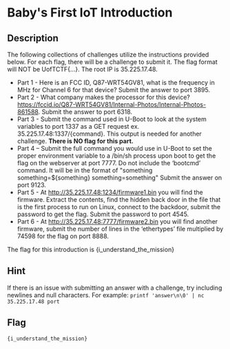 # Baby's First IoT Introduction

## Description
The following collections of challenges utilize the instructions provided below. For each flag, there will be a challenge to submit it. The flag format will NOT be UofTCTF{...}. The root IP is 35.225.17.48.

- Part 1 - Here is an FCC ID, Q87-WRT54GV81, what is the frequency in MHz for Channel 6 for that device? Submit the answer to port 3895.
- Part 2 - What company makes the processor for this device? https://fccid.io/Q87-WRT54GV81/Internal-Photos/Internal-Photos-861588. Submit the answer to port 6318.
- Part 3 - Submit the command used in U-Boot to look at the system variables to port 1337 as a GET request ex. 35.225.17.48:1337/{command}. This output is needed for another challenge. **There is NO flag for this part.**
- Part 4 – Submit the full command you would use in U-Boot to set the proper environment variable to a /bin/sh process upon boot to get the flag on the webserver at port 7777. Do not include the ‘bootcmd’ command. It will be in the format of "something something=${something} something=something" Submit the answer on port 9123.
- Part 5 - At http://35.225.17.48:1234/firmware1.bin you will find the firmware. Extract the contents, find the hidden back door in the file that is the first process to run on Linux, connect to the backdoor, submit the password to get the flag. Submit the password to port 4545.
- Part 6 - At http://35.225.17.48:7777/firmware2.bin you will find another firmware, submit the number of lines in the ‘ethertypes’ file multiplied by 74598 for the flag on port 8888.

The flag for this introduction is {i_understand_the_mission}

## Hint
If there is an issue with submitting an answer with a challenge, try including newlines and null characters. For example: `printf 'answer\n\0' | nc 35.225.17.48 port`

## Flag
`{i_understand_the_mission}`
